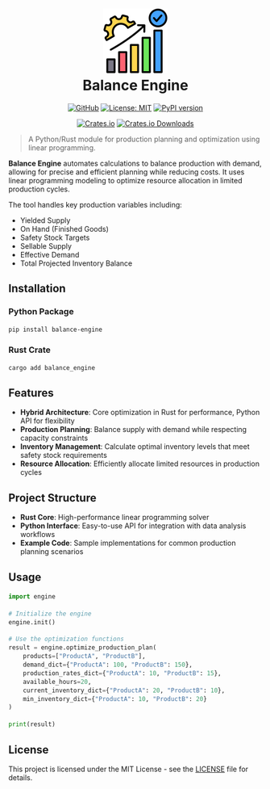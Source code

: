 <h1 align="center">
  <img src="https://raw.githubusercontent.com/Yrrrrrf/balance_engine/refs/heads/main/resources/img/success.png" alt="Balance Engine Optimization Icon" width="128" height="128">
  <div align="center">Balance Engine</div>
</h1>

<div align="center">

[![GitHub](https://img.shields.io/badge/GitHub-balance__engine-181717?logo=github)](https://github.com/Yrrrrrf/balance_engine)
[![License: MIT](https://img.shields.io/badge/License-MIT-yellow.svg)](https://choosealicense.com/licenses/mit/)
[![PyPI version](https://img.shields.io/pypi/v/balance-engine?logo=python)](https://pypi.org/project/balance-engine/)
<!-- [![Downloads](https://pepy.tech/badge/prism-py)](https://pepy.tech/project/prism-py) -->
[![Crates.io](https://img.shields.io/crates/v/balance_engine.svg?logo=rust)](https://crates.io/crates/balance_engine)
[![Crates.io Downloads](https://img.shields.io/crates/d/balance_engine)](https://crates.io/crates/balance_engine)

</div>

> A Python/Rust module for production planning and optimization using linear programming.

**Balance Engine** automates calculations to balance production with demand, allowing for precise and efficient planning while reducing costs. It uses linear programming modeling to optimize resource allocation in limited production cycles.

The tool handles key production variables including:
- Yielded Supply
- On Hand (Finished Goods)
- Safety Stock Targets
- Sellable Supply
- Effective Demand
- Total Projected Inventory Balance

## Installation

### Python Package

```bash
pip install balance-engine
```

### Rust Crate

```bash
cargo add balance_engine
```

## Features

- **Hybrid Architecture**: Core optimization in Rust for performance, Python API for flexibility
- **Production Planning**: Balance supply with demand while respecting capacity constraints
- **Inventory Management**: Calculate optimal inventory levels that meet safety stock requirements
- **Resource Allocation**: Efficiently allocate limited resources in production cycles

## Project Structure

- **Rust Core**: High-performance linear programming solver
- **Python Interface**: Easy-to-use API for integration with data analysis workflows
- **Example Code**: Sample implementations for common production planning scenarios

## Usage

```python
import engine

# Initialize the engine
engine.init()

# Use the optimization functions
result = engine.optimize_production_plan(
    products=["ProductA", "ProductB"],
    demand_dict={"ProductA": 100, "ProductB": 150},
    production_rates_dict={"ProductA": 10, "ProductB": 15},
    available_hours=20,
    current_inventory_dict={"ProductA": 20, "ProductB": 10},
    min_inventory_dict={"ProductA": 10, "ProductB": 20}
)

print(result)
```

## License

This project is licensed under the MIT License - see the [LICENSE](LICENSE) file for details.